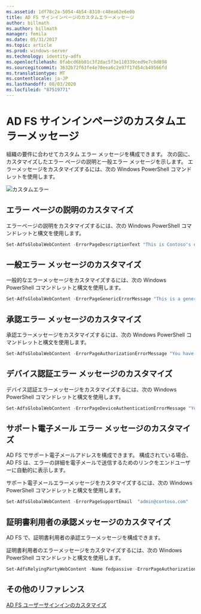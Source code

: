 ```yaml
---
ms.assetid: 1df78c2a-5054-4b54-8310-c48ea62e6e0b
title: AD FS サインインページのカスタムエラーメッセージ
author: billmath
ms.author: billmath
manager: femila
ms.date: 05/31/2017
ms.topic: article
ms.prod: windows-server
ms.technology: identity-adfs
ms.openlocfilehash: 0fabcd6bb01c3f2dac5f3e110339ced9e7c0d898
ms.sourcegitcommit: 3632b72f63fe4e70eea6c2e97f17d54cb49566fd
ms.translationtype: MT
ms.contentlocale: ja-JP
ms.lasthandoff: 08/03/2020
ms.locfileid: "87519771"
---
```

# <a name="custom-error-messages-for-ad-fs-sign-in-page"></a>AD FS サインインページのカスタムエラーメッセージ

組織の要件に合わせてカスタム エラー メッセージを構成できます。 次の図に、カスタマイズしたエラー ページの説明と一般エラー メッセージを示します。 エラーメッセージをカスタマイズするには、次の Windows PowerShell コマンドレットを使用します。

![カスタムエラー](media/AD-FS-user-sign-in-customization/ADFS_Blue_Custom3.png)

## <a name="customize-the-error-page-description"></a>エラー ページの説明のカスタマイズ

エラーページの説明をカスタマイズするには、次の Windows PowerShell コマンドレットと構文を使用します。

```powershell
Set-AdfsGlobalWebContent -ErrorPageDescriptionText "This is Contoso's error page description"
```

## <a name="customize-a-generic-error-message"></a>一般エラー メッセージのカスタマイズ
一般的なエラーメッセージをカスタマイズするには、次の Windows PowerShell コマンドレットと構文を使用します。

```powershell
Set-AdfsGlobalWebContent -ErrorPageGenericErrorMessage "This is a generic error message.  Contact Contoso IT for assistance."
```

## <a name="customize-an-authorization-error-message"></a>承認エラー メッセージのカスタマイズ
承認エラーメッセージをカスタマイズするには、次の Windows PowerShell コマンドレットと構文を使用します。

```powershell
Set-AdfsGlobalWebContent -ErrorPageAuthorizationErrorMessage "You have received an Authorization error.  Contact Contoso IT for assistance."
```

## <a name="customize-a-device-authentication-error-message"></a>デバイス認証エラー メッセージのカスタマイズ
デバイス認証エラーメッセージをカスタマイズするには、次の Windows PowerShell コマンドレットと構文を使用します。

```powershell
Set-AdfsGlobalWebContent -ErrorPageDeviceAuthenticationErrorMessage "Your device is not authorized.  Contact Contoso IT for assistance."
```

## <a name="customize-a-support-email-error-message"></a>サポート電子メール エラー メッセージのカスタマイズ
AD FS でサポート電子メールアドレスを構成できます。 構成されている場合、AD FS は、エラーの詳細を電子メールで送信するためのリンクをエンドユーザーに自動的に表示します。

サポート電子メールエラーメッセージをカスタマイズするには、次の Windows PowerShell コマンドレットと構文を使用します。

```powershell
Set-AdfsGlobalWebContent -ErrorPageSupportEmail  "admin@contoso.com"
```

## <a name="customize-a-relying-party-authorization-message"></a>証明書利用者の承認メッセージのカスタマイズ
AD FS で、証明書利用者の承認エラーメッセージを構成できます。

証明書利用者のエラーメッセージをカスタマイズするには、次の Windows PowerShell コマンドレットと構文を使用します。

```powershell
Set-AdfsRelyingPartyWebContent -Name fedpassive -ErrorPageAuthorizationErrorMessage "<p> You need to be a member of Security Auditors to access this site. Click <A href='http://accessrequest/'>here</A> for more information.</p>"
```

## <a name="additional-references"></a>その他のリファレンス

[AD FS ユーザーサインインのカスタマイズ](AD-FS-user-sign-in-customization.md)
